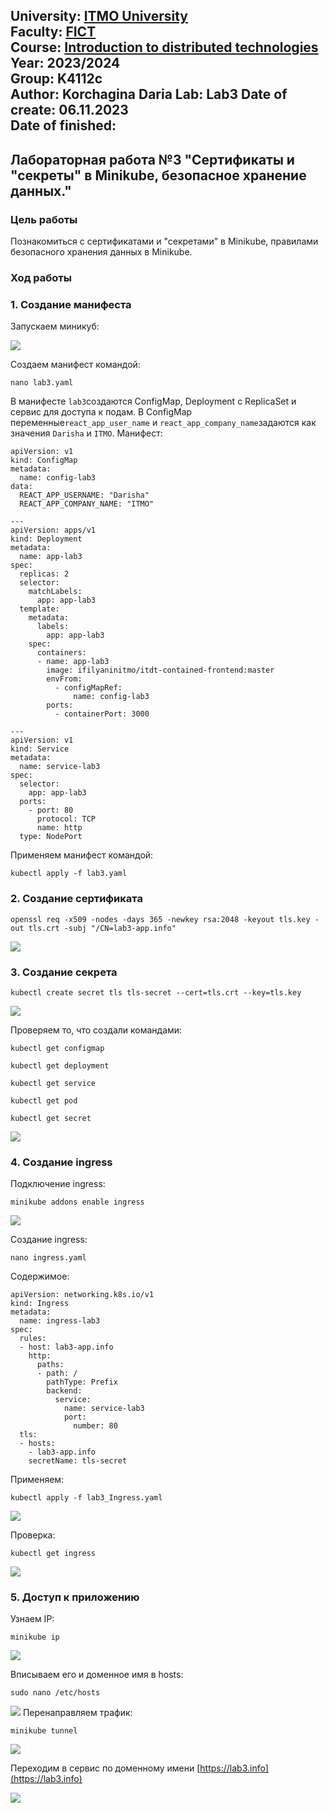 University: [ITMO University](https://itmo.ru/ru/)  
Faculty: [FICT](https://fict.itmo.ru)  
Course: [Introduction to distributed technologies](https://github.com/itmo-ict-faculty/introduction-to-distributed-technologies)  
Year: 2023/2024  
Group: K4112c  
Author: Korchagina Daria 
Lab: Lab3 
Date of create: 06.11.2023  
Date of finished: 
-------
## Лабораторная работа №3 "Сертификаты и "секреты" в Minikube, безопасное хранение данных."

### Цель работы
Познакомиться с сертификатами и "секретами" в Minikube, правилами безопасного хранения данных в Minikube. 

### Ход работы

### 1. Создание манифеста

Запускаем миникуб:

![](/lab3/pictures/minikube-start.png)

Создаем манифест командой:

```
nano lab3.yaml
```
В манифесте `lab3`создаются ConfigMap, Deployment с ReplicaSet и сервис для доступа к подам. 
В ConfigMap переменные`react_app_user_name` и `react_app_company_name`задаются как значения `Darisha` и `ITMO`.
Манифест:

```
apiVersion: v1
kind: ConfigMap
metadata:
  name: config-lab3
data:
  REACT_APP_USERNAME: "Darisha"
  REACT_APP_COMPANY_NAME: "ITMO"

---
apiVersion: apps/v1
kind: Deployment
metadata:
  name: app-lab3
spec:
  replicas: 2
  selector:
    matchLabels:
      app: app-lab3
  template:
    metadata:
      labels:
        app: app-lab3
    spec:
      containers:
      - name: app-lab3
        image: ifilyaninitmo/itdt-contained-frontend:master
        envFrom:
          - configMapRef:
              name: config-lab3
        ports:
          - containerPort: 3000

---
apiVersion: v1
kind: Service
metadata:
  name: service-lab3
spec:
  selector:
    app: app-lab3
  ports:
    - port: 80
      protocol: TCP
      name: http
  type: NodePort
```
Применяем манифест командой:

```
kubectl apply -f lab3.yaml
```

### 2. Создание сертификата

```
openssl req -x509 -nodes -days 365 -newkey rsa:2048 -keyout tls.key -out tls.crt -subj "/CN=lab3-app.info"
```
![](/lab3/pictures/create-sert.png)

### 3. Создание секрета

```
kubectl create secret tls tls-secret --cert=tls.crt --key=tls.key
```
![](/lab3/pictures/secret.png)

Проверяем то, что создали командами:

```
kubectl get configmap
```
```
kubectl get deployment
```
```
kubectl get service
```
```
kubectl get pod
```
```
kubectl get secret
```
![](/lab3/pictures/kubectl-ge.png)


### 4. Создание ingress

Подключение ingress:

```
minikube addons enable ingress
```
![](/lab3/pictures/enable-ingress.png)

Создание ingress:

```
nano ingress.yaml
```
Содержимое:
```
apiVersion: networking.k8s.io/v1
kind: Ingress
metadata:
  name: ingress-lab3
spec:
  rules:
  - host: lab3-app.info
    http:
      paths:
      - path: /
        pathType: Prefix
        backend:
          service:
            name: service-lab3
            port:
              number: 80
  tls:
  - hosts:
    - lab3-app.info
    secretName: tls-secret

```
Применяем:

```
kubectl apply -f lab3_Ingress.yaml
```

![](/lab3/pictures/apply-ingr.png)

Проверка:
```
kubectl get ingress
```
![](/lab3/pictures/get-ingr.png)

### 5. Доступ к приложению

Узнаем IP: 

```
minikube ip
```
![](/lab3/pictures/ip.png)

Вписываем его и доменное имя в hosts:

```
sudo nano /etc/hosts
```
![](/lab3/pictures/fqdn.png)
Перенаправляем трафик: 

```
minikube tunnel
```

![](/lab3/pictures/tunnel.png)

Переходим в сервис по доменному имени [https://lab3.info](https://lab3.info)

![](/lab3/pictures/sert.png)


